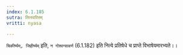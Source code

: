 ```yaml
---
index: 6.1.185
sutra: तित्स्वरितम्
vritti: nyasa

---
```

`चिकीर्ष्यम्, जिहीर्ष्यम्` इति, `न गोश्वन्सावर्ण` (6.1.182) इति नित्ये प्रतिषेधे च प्राप्ते विभाषेयमारभ्यते।।